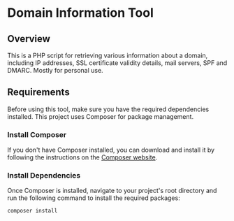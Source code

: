 # Domain Information Tool

## Overview

This is a PHP script for retrieving various information about a domain, including IP addresses, SSL certificate validity details, mail servers, SPF and DMARC. Mostly for personal use.

## Requirements

Before using this tool, make sure you have the required dependencies installed. This project uses Composer for package management.

### Install Composer

If you don't have Composer installed, you can download and install it by following the instructions on the [Composer website](https://getcomposer.org/download/).

### Install Dependencies

Once Composer is installed, navigate to your project's root directory and run the following command to install the required packages:

```bash
composer install
